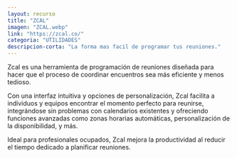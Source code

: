 ```yaml
---
layout: recurso
title: "ZCAL"
imagen: "ZCAL.webp"
link: "https://zcal.co/"
categoria: "UTILIDADES"
descripcion-corta: "La forma mas facil de programar tus reuniones."
---
```


Zcal es una herramienta de programación de reuniones diseñada para hacer que el proceso de coordinar encuentros sea más eficiente y menos tedioso. 

Con una interfaz intuitiva y opciones de personalización, Zcal facilita a individuos y equipos encontrar el momento perfecto para reunirse, integrándose sin problemas con calendarios existentes y ofreciendo funciones avanzadas como zonas horarias automáticas, personalización de la disponibilidad, y más. 

Ideal para profesionales ocupados, Zcal mejora la productividad al reducir el tiempo dedicado a planificar reuniones.